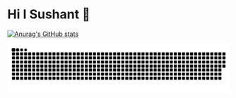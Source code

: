 # Hi I Sushant 👋

[![Anurag's GitHub stats](https://github-readme-stats.vercel.app/api?username=shrethssushant)](https://github.com/shrethssushant/github-readme-stats)

![snake gif](https://raw.githubusercontent.com/shrethssushant/shrethssushant/output/github-snake-dark.svg)
